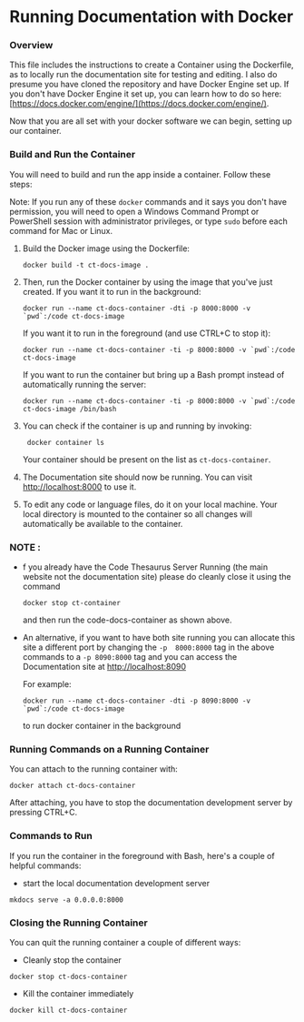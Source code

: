 # Running Documentation with Docker

### Overview
This file includes the instructions to create a Container using the Dockerfile, as to locally run the documentation site for testing and editing.
I also do presume you have cloned the repository and have Docker Engine set up. If you don't have Docker Engine it set up, you can learn how to do so here: [https://docs.docker.com/engine/](https://docs.docker.com/engine/).


Now that you are all set with your docker software we can begin, setting up our container.


### Build and Run the Container

You will need to build and run the app inside a container. Follow these steps:

Note: If you run any of these `docker` commands and it says you don't have permission, you will need to open a Windows
Command Prompt or PowerShell session with administrator privileges, or type `sudo` before each command for Mac or Linux.

1. Build the Docker image using the Dockerfile:

    ```
    docker build -t ct-docs-image .
    ```


1. Then, run the Docker container by using the image that you've just created. If you want it to run in the background:

    ```
    docker run --name ct-docs-container -dti -p 8000:8000 -v `pwd`:/code ct-docs-image
    ```
   If you want it to run in the foreground (and use CTRL+C to stop it):
    ```
    docker run --name ct-docs-container -ti -p 8000:8000 -v `pwd`:/code ct-docs-image
    ```
   If you want to run the container but bring up a Bash prompt instead of automatically running the server:
    ```
    docker run --name ct-docs-container -ti -p 8000:8000 -v `pwd`:/code ct-docs-image /bin/bash
    ```
2. You can check if the container is up and running by invoking:
   ```
    docker container ls
   ```
   Your container should be present on the list as `ct-docs-container`.

3. The Documentation site should now be running. You can visit [http://localhost:8000](http://localhost:8000) to use it.

4. To edit any code or language files, do it on your local machine. Your local directory is mounted to the container so all changes will automatically be available to the container.



### NOTE :
* f you already have the Code Thesaurus Server Running (the main website not the documentation site)  please do cleanly close it using the command
    ```
  docker stop ct-container
  ``` 
  and then run the code-docs-container as shown above.

* An alternative, if you want to have both site running you can allocate this site a different port by changing the `-p  8000:8000` tag in the above commands to a `-p 8090:8000` tag and you can access the Documentation site at [http://localhost:8090](http://localhost:8090)

  For example:
  ```
  docker run --name ct-docs-container -dti -p 8090:8000 -v `pwd`:/code ct-docs-image
  ```
  to run docker container in the background


### Running Commands on a Running Container

You can attach to the running container with:
```
docker attach ct-docs-container
```    
After attaching, you have to stop the documentation development server by pressing CTRL+C.

### Commands to Run

If you run the container in the foreground with Bash, here's a couple of helpful commands:

* start the local documentation development server
```
mkdocs serve -a 0.0.0.0:8000
```

### Closing the Running Container

You can quit the running container a couple of different ways:

*  Cleanly stop the container
```
docker stop ct-docs-container
```
* Kill the container immediately
```
docker kill ct-docs-container
```
